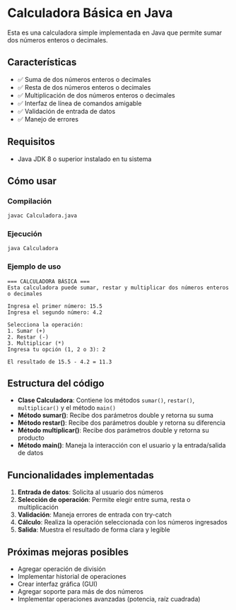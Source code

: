 # Calculadora Básica en Java

Esta es una calculadora simple implementada en Java que permite sumar dos números enteros o decimales.

## Características

- ✅ Suma de dos números enteros o decimales
- ✅ Resta de dos números enteros o decimales
- ✅ Multiplicación de dos números enteros o decimales
- ✅ Interfaz de línea de comandos amigable
- ✅ Validación de entrada de datos
- ✅ Manejo de errores

## Requisitos

- Java JDK 8 o superior instalado en tu sistema

## Cómo usar

### Compilación
```bash
javac Calculadora.java
```

### Ejecución
```bash
java Calculadora
```

### Ejemplo de uso
```
=== CALCULADORA BÁSICA ===
Esta calculadora puede sumar, restar y multiplicar dos números enteros o decimales

Ingresa el primer número: 15.5
Ingresa el segundo número: 4.2

Selecciona la operación:
1. Sumar (+)
2. Restar (-)
3. Multiplicar (*)
Ingresa tu opción (1, 2 o 3): 2

El resultado de 15.5 - 4.2 = 11.3
```

## Estructura del código

- **Clase Calculadora**: Contiene los métodos `sumar()`, `restar()`, `multiplicar()` y el método `main()`
- **Método sumar()**: Recibe dos parámetros double y retorna su suma
- **Método restar()**: Recibe dos parámetros double y retorna su diferencia
- **Método multiplicar()**: Recibe dos parámetros double y retorna su producto
- **Método main()**: Maneja la interacción con el usuario y la entrada/salida de datos

## Funcionalidades implementadas

1. **Entrada de datos**: Solicita al usuario dos números
2. **Selección de operación**: Permite elegir entre suma, resta o multiplicación
3. **Validación**: Maneja errores de entrada con try-catch
4. **Cálculo**: Realiza la operación seleccionada con los números ingresados
5. **Salida**: Muestra el resultado de forma clara y legible

## Próximas mejoras posibles

- Agregar operación de división
- Implementar historial de operaciones
- Crear interfaz gráfica (GUI)
- Agregar soporte para más de dos números
- Implementar operaciones avanzadas (potencia, raíz cuadrada)
